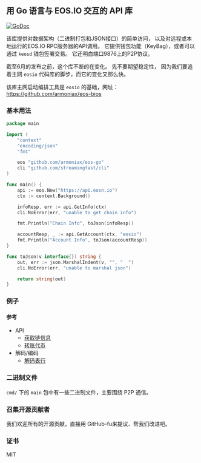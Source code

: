## 用 Go 语言与 EOS.IO 交互的 API 库

[![GoDoc](https://godoc.org/github.com/armoniax/eos-go?status.svg)](https://godoc.org/github.com/armoniax/eos-go)

该库提供对数据架构（二进制打包和JSON接口）的简单访问，
以及对远程或本地运行的EOS.IO RPC服务器的API调用。
它提供钱包功能（KeyBag），或者可以通过 `keosd` 钱包签署交易。
它还明白端口9876上的P2P协议。

截至6月的发布之前，这个库不断的在变化。 先不要期望稳定性，
因为我们要追着主网 `eosio` 代码库的脚步，而它的变化又那么快。

该库主网启动编排工具是 `eosio` 的基础，网址：
https://github.com/armoniax/eos-bios

### 基本用法

```go
package main

import (
	"context"
	"encoding/json"
	"fmt"

	eos "github.com/armoniax/eos-go"
	cli "github.com/streamingfast/cli"
)

func main() {
	api := eos.New("https://api.eosn.io")
	ctx := context.Background()

	infoResp, err := api.GetInfo(ctx)
	cli.NoError(err, "unable to get chain info")

	fmt.Println("Chain Info", toJson(infoResp))

	accountResp, _ := api.GetAccount(ctx, "eosio")
	fmt.Println("Account Info", toJson(accountResp))
}

func toJson(v interface{}) string {
	out, err := json.MarshalIndent(v, "", "  ")
	cli.NoError(err, "unable to marshal json")

	return string(out)
}
```

### 例子

#### 参考

 * API
    * [获取链信息](./example_api_get_info_test.go)
    * [转账代币](./example_api_transfer_eos_test.go)
 * 解码/编码
    * [解码表行](./example_abi_decode_test.go)

### 二进制文件

`cmd/` 下的 `main` 包中有一些二进制文件，主要围绕 P2P 通信。

### 召集开源贡献者

我们欢迎所有的开源贡献，直接用 GitHub-fu来提议、帮我们改进吧。

### 证书

MIT
